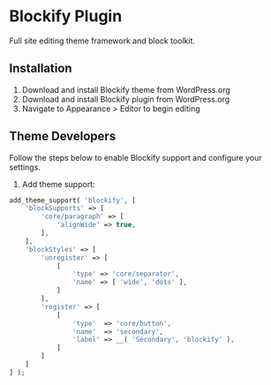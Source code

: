 # Blockify Plugin

Full site editing theme framework and block toolkit.

## Installation

1. Download and install Blockify theme from WordPress.org
2. Download and install Blockify plugin from WordPress.org
3. Navigate to Appearance > Editor to begin editing

## Theme Developers

Follow the steps below to enable Blockify support and configure your settings.

1. Add theme support:

```php
add_theme_support( 'blockify', [
    'blockSupports' => [
        'core/paragraph' => [
            'alignWide' => true,
        ],   
    ],
    'blockStyles' => [
        'unregister' => [
            [
		        'type' => 'core/separator',
		        'name' => [ 'wide', 'dots' ],
	        ]
        ],
        'register' => [
            [
			    'type'  => 'core/button',
			    'name'  => 'secondary',
			    'label' => __( 'Secondary', 'blockify' ),
		    ]
        ]
    ]  
] );
```
